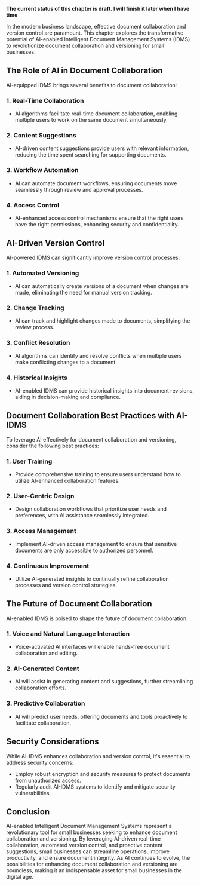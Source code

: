 **The current status of this chapter is draft. I will finish it later when I have time**

In the modern business landscape, effective document collaboration and version control are paramount. This chapter explores the transformative potential of AI-enabled Intelligent Document Management Systems (IDMS) to revolutionize document collaboration and versioning for small businesses.

The Role of AI in Document Collaboration
----------------------------------------

AI-equipped IDMS brings several benefits to document collaboration:

### 1. **Real-Time Collaboration**

* AI algorithms facilitate real-time document collaboration, enabling multiple users to work on the same document simultaneously.

### 2. **Content Suggestions**

* AI-driven content suggestions provide users with relevant information, reducing the time spent searching for supporting documents.

### 3. **Workflow Automation**

* AI can automate document workflows, ensuring documents move seamlessly through review and approval processes.

### 4. **Access Control**

* AI-enhanced access control mechanisms ensure that the right users have the right permissions, enhancing security and confidentiality.

AI-Driven Version Control
-------------------------

AI-powered IDMS can significantly improve version control processes:

### 1. **Automated Versioning**

* AI can automatically create versions of a document when changes are made, eliminating the need for manual version tracking.

### 2. **Change Tracking**

* AI can track and highlight changes made to documents, simplifying the review process.

### 3. **Conflict Resolution**

* AI algorithms can identify and resolve conflicts when multiple users make conflicting changes to a document.

### 4. **Historical Insights**

* AI-enabled IDMS can provide historical insights into document revisions, aiding in decision-making and compliance.

Document Collaboration Best Practices with AI-IDMS
--------------------------------------------------

To leverage AI effectively for document collaboration and versioning, consider the following best practices:

### 1. **User Training**

* Provide comprehensive training to ensure users understand how to utilize AI-enhanced collaboration features.

### 2. **User-Centric Design**

* Design collaboration workflows that prioritize user needs and preferences, with AI assistance seamlessly integrated.

### 3. **Access Management**

* Implement AI-driven access management to ensure that sensitive documents are only accessible to authorized personnel.

### 4. **Continuous Improvement**

* Utilize AI-generated insights to continually refine collaboration processes and version control strategies.

The Future of Document Collaboration
------------------------------------

AI-enabled IDMS is poised to shape the future of document collaboration:

### 1. **Voice and Natural Language Interaction**

* Voice-activated AI interfaces will enable hands-free document collaboration and editing.

### 2. **AI-Generated Content**

* AI will assist in generating content and suggestions, further streamlining collaboration efforts.

### 3. **Predictive Collaboration**

* AI will predict user needs, offering documents and tools proactively to facilitate collaboration.

Security Considerations
-----------------------

While AI-IDMS enhances collaboration and version control, it's essential to address security concerns:

* Employ robust encryption and security measures to protect documents from unauthorized access.
* Regularly audit AI-IDMS systems to identify and mitigate security vulnerabilities.

Conclusion
----------

AI-enabled Intelligent Document Management Systems represent a revolutionary tool for small businesses seeking to enhance document collaboration and versioning. By leveraging AI-driven real-time collaboration, automated version control, and proactive content suggestions, small businesses can streamline operations, improve productivity, and ensure document integrity. As AI continues to evolve, the possibilities for enhancing document collaboration and versioning are boundless, making it an indispensable asset for small businesses in the digital age.
